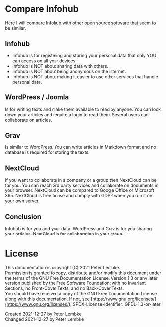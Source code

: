 # Compare Infohub
Here I will compare Infohub with other open source software that seem to be similar.

## Infohub
* Infohub is for registering and storing your personal data that only YOU can access on all your devices.
* Infohub is NOT about sharing data with others. 
* Infohub is NOT about being anonymous on the internet.
* Infohub is NOT about making it easier to use other services that handle personal data.

## WordPress / Joomla
Is for writing texts and make them available to read by anyone.
You can lock down your articles and require a login to read them.
Several users can collaborate on articles.

## Grav
Is similar to WordPress. You can write articles in Markdown format and no database is required for storing the texts.

## NextCloud
If you want to collaborate in a company or a group then NextCloud can be for you. You can reach 3rd party services and collaborate on documents in your browser.
NextCloud can be compared to Google Office or Microsoft 365. NextCloud is free to use and comply with GDPR when you run it on your own server.

## Conclusion
Infohub is for you and your data.
WordPress and Grav is for you sharing your articles.
NextCloud is for collaboration in your group.

# License
This documentation is copyright (C) 2021 Peter Lembke.  
Permission is granted to copy, distribute and/or modify this document under the terms of the GNU Free Documentation License, Version 1.3 or any later version published by the Free Software Foundation; with no Invariant Sections, no Front-Cover Texts, and no Back-Cover Texts.  
You should have received a copy of the GNU Free Documentation License along with this documentation. If not, see [https://www.gnu.org/licenses/](https://www.gnu.org/licenses/).  SPDX-License-Identifier: GFDL-1.3-or-later

Created 2021-12-27 by Peter Lembke  
Changed 2021-12-27 by Peter Lembke  
